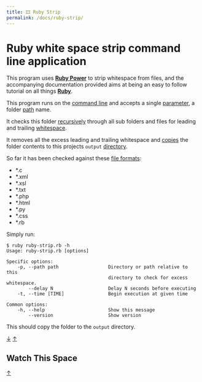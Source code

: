 ```yaml
---
title: 🎞️ Ruby Strip
permalink: /docs/ruby-strip/
---
```


# Ruby white space strip command line application

This program uses
**[Ruby Power](https://www.ruby-lang.org/en/documentation/success-stories/)** to
strip whitespace from files, and the accompanying documentation provided aims at
being an easy to follow tutorial on all things
**[Ruby](https://www.ruby-lang.org/en/)**.

This program runs on the
[command line](https://en.wikipedia.org/wiki/Command-line_interface) and accepts
a single
[parameter](<https://en.wikipedia.org/wiki/Parameter_(computer_programming)>), a
folder [path](<https://en.wikipedia.org/wiki/Path_(computing)>) name.

It checks this folder [recursively](https://en.wikipedia.org/wiki/Recursion)
through all sub folders and files for leading and trailing
[whitespace](https://en.wikipedia.org/wiki/Whitespace_character).

It removes all the excess leading and trailing whitespace and
[copies](<https://en.wikipedia.org/wiki/Copy_(command)>) the folder contents to
this projects `output`
[directory](<https://en.wikipedia.org/wiki/Directory_(computing)>).

So far it has been checked against these
[file formats](https://en.wikipedia.org/wiki/File_format):

- \*.c
- \*.xml
- \*.xsl
- \*.txt
- \*.php
- \*.html
- \*.py
- \*.css
- \*.rb

Simply run:

```
$ ruby ruby-strip.rb -h
Usage: ruby-strip.rb [options]

Specific options:
    -p, --path path                  Directory or path relative to this
                                     directory to check for excess whitespace.
        --delay N                    Delay N seconds before executing
    -t, --time [TIME]                Begin execution at given time

Common options:
    -h, --help                       Show this message
        --version                    Show version
```

This should copy the folder to the `output` directory.

[&#8595;](#watch-this-space) [&#8593;](#ruby-strip)

## Watch This Space

[&#8593;](#ruby-strip)
